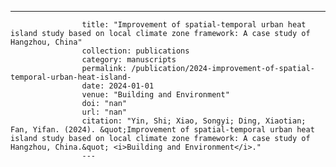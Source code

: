 ---
                    title: "Improvement of spatial-temporal urban heat island study based on local climate zone framework: A case study of Hangzhou, China"
                    collection: publications
                    category: manuscripts
                    permalink: /publication/2024-improvement-of-spatial-temporal-urban-heat-island-
                    date: 2024-01-01
                    venue: "Building and Environment"
                    doi: "nan"
                    url: "nan"
                    citation: "Yin, Shi; Xiao, Songyi; Ding, Xiaotian; Fan, Yifan. (2024). &quot;Improvement of spatial-temporal urban heat island study based on local climate zone framework: A case study of Hangzhou, China.&quot; <i>Building and Environment</i>."
                    ---
                    